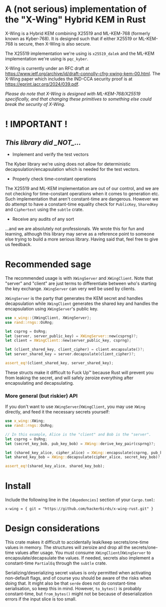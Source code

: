 # A (not serious) implementation of the "X-Wing" Hybrid KEM in Rust

X-Wing is a Hybrid KEM combining X25519 and ML-KEM-768 (formerly known as Kyber-768). It is designed such that if either X25519 or ML-KEM-768 is secure, then X-Wing is also secure.

The X25519 implementation we're using is `x25519_dalek` and the ML-KEM implementation we're using is `pqc_kyber`.

X-Wing is currently under an RFC draft at https://www.ietf.org/archive/id/draft-connolly-cfrg-xwing-kem-00.html.
The X-Wing paper which includes the IND-CCA security proof is at https://eprint.iacr.org/2024/039.pdf. 

*Please do note that X-Wing is designed with ML-KEM-768/X25519 specifically, and that changing these primitives to something else could break the security of X-Wing.*

# ! IMPORTANT !

## *This library did \_NOT\_...*

- Implement and verify the test vectors

The Kyber library we're using does not allow for deterministic decapsulation/encapsulation which is needed for the test vectors.

- Properly check time-constant operations

The X25519 and ML-KEM implementation are out of our control, and we are not checking for time-constant operations when it comes to generation etc. Such implementation that aren't constant-time are dangerous. 
However we do attempt to have a constant-time equality check for `PublicKey`, `SharedKey` and `Ciphertext` using the `subtle` crate.

- Receive any audits of any sort

...and we are absolutely not professionals. We wrote this for fun and learning, although this library may serve as a reference point to someone else trying to build a more serious library. Having said that, feel free to give us feedback.

# Recommended sage

The recommended usage is with `XWingServer` and `XWingClient`. Note that "server" and "client" are just terms to differentiate between who's starting the key exchange. `XWingServer` can very well be used by clients. 

`XWingServer` is the party that generates the KEM secret and handles decapsulation while `XWingClient` generates the shared key and handles the encapsulation using `XWingServer`'s public key.

```rust
use x_wing::{XWingClient, XWingServer};
use rand::rngs::OsRng;

let csprng = OsRng;
let (server, server_public_key) = XWingServer::new(csprng)?;
let client = XWingClient::new(server_public_key, csprng);

let (client_shared_key, client_cipher) = client.encapsulate()?;
let server_shared_key = server.decapsulate(client_cipher)?;

assert_eq!(client_shared_key, server_shared_key);
```

These structs make it difficult to Fuck Up™ because Rust will prevent you from leaking the secret, and will safely zeroize everything after encapsulating and decapsulating.

### More general (but riskier) API 

If you don't want to use `XWingServer`/`XWingClient`, you may use `XWing` directly, and feed it the necessary secrets yourself:

```rust
use x_wing::XWing;
use rand::rngs::OsRng;

// In this example, Alice is the "client" and Bob is the "server". 
let csprng = OsRng;
let (secret_key_bob, pub_key_bob) = XWing::derive_key_pair(csprng)?;

let (shared_key_alice, cipher_alice) = XWing::encapsulate(csprng, pub_key_bob)?;
let shared_key_bob = XWing::decapsulate(cipher_alice, secret_key_bob)?;

assert_eq!(shared_key_alice, shared_key_bob);
```

# Install

Include the following line in the `[depedencies]` section of your `Cargo.toml`:

```x-wing = { git = "https://github.com/hackerbirds/x-wing-rust.git" }```

# Design considerations

This crate makes it difficult to accidentally leak/keep secrets/one-time values in memory. The structures will zeroize and drop all the secrets/one-time values after usage. You must consume `XWingClient`/`XWingServer` to encapsulate/decapsulate the values. If needed, secrets also implement a constant-time `PartialEq` through the `subtle` crate. 

Serializing/deserializing secret values is only permitted when activating non-default flags, and of course you should be aware of the risks when doing that. It might also be that `serde` does not do constant-time serialisation, so keep this in mind. However, `to_bytes()` is probably constant-time, but `from_bytes()` might not be because of deserialization errors if the input slice is too small.